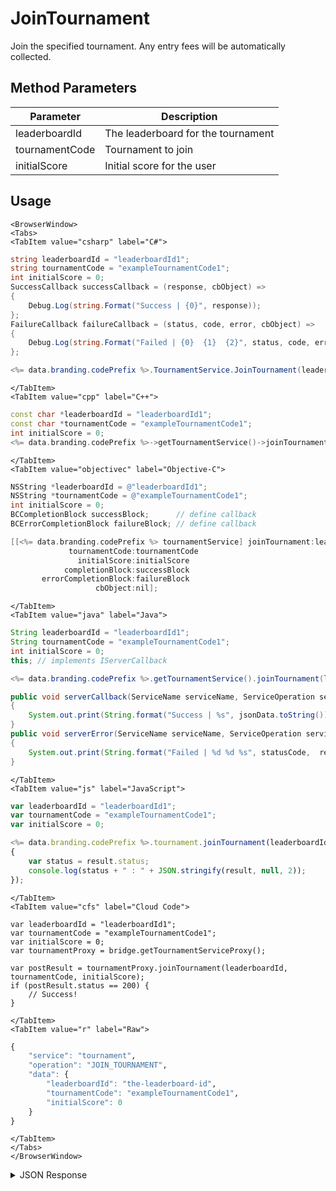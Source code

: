# JoinTournament

Join the specified tournament. Any entry fees will be automatically collected.

<PartialServop service_name="tournament" operation_name="JOIN_TOURNAMENT" />

## Method Parameters
Parameter | Description
--------- | -----------
leaderboardId | The leaderboard for the tournament
tournamentCode | Tournament to join
initialScore | Initial score for the user

## Usage

```mdx-code-block
<BrowserWindow>
<Tabs>
<TabItem value="csharp" label="C#">
```

```csharp
string leaderboardId = "leaderboardId1";
string tournamentCode = "exampleTournamentCode1";
int initialScore = 0;
SuccessCallback successCallback = (response, cbObject) =>
{
    Debug.Log(string.Format("Success | {0}", response));
};
FailureCallback failureCallback = (status, code, error, cbObject) =>
{
    Debug.Log(string.Format("Failed | {0}  {1}  {2}", status, code, error));
};

<%= data.branding.codePrefix %>.TournamentService.JoinTournament(leaderboardId, tournamentCode, initialScore, successCallback, failureCallback);
```

```mdx-code-block
</TabItem>
<TabItem value="cpp" label="C++">
```

```cpp
const char *leaderboardId = "leaderboardId1";
const char *tournamentCode = "exampleTournamentCode1";
int initialScore = 0;
<%= data.branding.codePrefix %>->getTournamentService()->joinTournament(leaderboardId, tournamentCode, initialScore, this);
```

```mdx-code-block
</TabItem>
<TabItem value="objectivec" label="Objective-C">
```

```objectivec
NSString *leaderboardId = @"leaderboardId1";
NSString *tournamentCode = @"exampleTournamentCode1";
int initialScore = 0;
BCCompletionBlock successBlock;      // define callback
BCErrorCompletionBlock failureBlock; // define callback

[[<%= data.branding.codePrefix %> tournamentService] joinTournament:leaderboardId
             tournamentCode:tournamentCode
               initialScore:initialScore
            completionBlock:successBlock
       errorCompletionBlock:failureBlock
                   cbObject:nil];
```

```mdx-code-block
</TabItem>
<TabItem value="java" label="Java">
```

```java
String leaderboardId = "leaderboardId1";
String tournamentCode = "exampleTournamentCode1";
int initialScore = 0;
this; // implements IServerCallback

<%= data.branding.codePrefix %>.getTournamentService().joinTournament(leaderboardId, tournamentCode, initialScore, this);

public void serverCallback(ServiceName serviceName, ServiceOperation serviceOperation, JSONObject jsonData)
{
    System.out.print(String.format("Success | %s", jsonData.toString()));
}
public void serverError(ServiceName serviceName, ServiceOperation serviceOperation, int statusCode, int reasonCode, String jsonError)
{
    System.out.print(String.format("Failed | %d %d %s", statusCode,  reasonCode, jsonError.toString()));
}
```

```mdx-code-block
</TabItem>
<TabItem value="js" label="JavaScript">
```

```javascript
var leaderboardId = "leaderboardId1";
var tournamentCode = "exampleTournamentCode1";
var initialScore = 0;

<%= data.branding.codePrefix %>.tournament.joinTournament(leaderboardId, tournamentCode, initialScore, result =>
{
	var status = result.status;
	console.log(status + " : " + JSON.stringify(result, null, 2));
});
```

```mdx-code-block
</TabItem>
<TabItem value="cfs" label="Cloud Code">
```

```cfscript
var leaderboardId = "leaderboardId1";
var tournamentCode = "exampleTournamentCode1";
var initialScore = 0;
var tournamentProxy = bridge.getTournamentServiceProxy();

var postResult = tournamentProxy.joinTournament(leaderboardId, tournamentCode, initialScore);
if (postResult.status == 200) {
    // Success!
}
```

```mdx-code-block
</TabItem>
<TabItem value="r" label="Raw">
```

```r
{
	"service": "tournament",
	"operation": "JOIN_TOURNAMENT",
	"data": {
		"leaderboardId": "the-leaderboard-id",
		"tournamentCode": "exampleTournamentCode1",
		"initialScore": 0
	}
}
```

```mdx-code-block
</TabItem>
</Tabs>
</BrowserWindow>
```

<details>
<summary>JSON Response</summary>

```json
{
	"status": 200,
	"data": {
		"balance": {
			"currency": {
				"test": {
					"purchased": 0,
					"balance": 0,
					"consumed": 0,
					"awarded": 0
				},
				"credits": {
					"purchased": 0,
					"balance": 2434,
					"consumed": 0,
					"awarded": 2434
				}
			}
		},
		"enrolled": true,
		"entryFee": {}
	}
}
```
</details>

